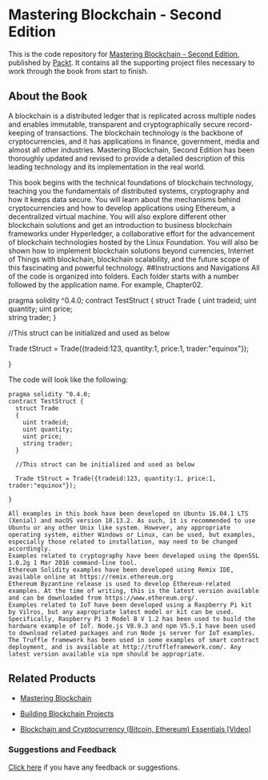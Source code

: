 # Mastering Blockchain - Second Edition
This is the code repository for [Mastering Blockchain - Second Edition](https://www.packtpub.com/big-data-and-business-intelligence/mastering-blockchain-second-edition?utm_source=github&utm_medium=repository&utm_campaign=9781788839044), published by [Packt](www.packtpub.com). It contains all the supporting project files necessary to work through the book from start to finish.
## About the Book
A blockchain is a distributed ledger that is replicated across multiple nodes and enables immutable, transparent and cryptographically secure record-keeping of transactions. The blockchain technology is the backbone of cryptocurrencies, and it has applications in finance, government, media and almost all other industries. Mastering Blockchain, Second Edition has been thoroughly updated and revised to provide a detailed description of this leading technology and its implementation in the real world.

This book begins with the technical foundations of blockchain technology, teaching you the fundamentals of distributed systems, cryptography and how it keeps data secure. You will learn about the mechanisms behind cryptocurrencies and how to develop applications using Ethereum, a decentralized virtual machine. You will also explore different other blockchain solutions and get an introduction to business blockchain frameworks under Hyperledger, a collaborative effort for the advancement of blockchain technologies hosted by the Linux Foundation. You will also be shown how to implement blockchain solutions beyond currencies, Internet of Things with blockchain, blockchain scalability, and the future scope of this fascinating and powerful technology.
##Instructions and Navigations
All of the code is organized into folders. Each folder starts with a number followed by the application name. For example, Chapter02.

pragma solidity ^0.4.0; 
contract TestStruct { 
  struct Trade 
  { 
    uint tradeid; 
    uint quantity; 
    uint price;  
    string trader; 
  } 
 
  //This struct can be initialized and used as below 
 
  Trade tStruct = Trade({tradeid:123, quantity:1, price:1, trader:"equinox"}); 
 
} 

The code will look like the following:
```
pragma solidity ^0.4.0; 
contract TestStruct { 
  struct Trade 
  { 
    uint tradeid; 
    uint quantity; 
    uint price;  
    string trader; 
  } 
 
  //This struct can be initialized and used as below 
 
  Trade tStruct = Trade({tradeid:123, quantity:1, price:1, trader:"equinox"}); 
 
} 
```

    All examples in this book have been developed on Ubuntu 16.04.1 LTS (Xenial) and macOS version 10.13.2. As such, it is recommended to use Ubuntu or any other Unix like system. However, any appropriate operating system, either Windows or Linux, can be used, but examples, especially those related to installation, may need to be changed accordingly.
    Examples related to cryptography have been developed using the OpenSSL 1.0.2g 1 Mar 2016 command-line tool.
    Ethereum Solidity examples have been developed using Remix IDE, available online at https://remix.ethereum.org
    Ethereum Byzantine release is used to develop Ethereum-related examples. At the time of writing, this is the latest version available and can be downloaded from https://www.ethereum.org/.
    Examples related to IoT have been developed using a Raspberry Pi kit by Vilros, but any aapropriate latest model or kit can be used. Specifically, Raspberry Pi 3 Model B V 1.2 has been used to build the hardware example of IoT. Node.js V8.9.3 and npm V5.5.1 have been used to download related packages and run Node js server for IoT examples.
    The Truffle framework has been used in some examples of smart contract deployment, and is available at http://truffleframework.com/. Any latest version available via npm should be appropriate.

## Related Products
* [Mastering Blockchain](https://www.packtpub.com/big-data-and-business-intelligence/mastering-blockchain?utm_source=github&utm_medium=repository&utm_campaign=9781787125445)

* [Building Blockchain Projects](https://www.packtpub.com/big-data-and-business-intelligence/building-blockchain-projects?utm_source=github&utm_medium=repository&utm_campaign=9781787122147)

* [Blockchain and Cryptocurrency (Bitcoin, Ethereum) Essentials [Video]](https://www.packtpub.com/application-development/blockchain-and-cryptocurrency-bitcoin-ethereum-essentials-video?utm_source=github&utm_medium=repository&utm_campaign=9781788990837)
### Suggestions and Feedback
[Click here](https://docs.google.com/forms/d/e/1FAIpQLSe5qwunkGf6PUvzPirPDtuy1Du5Rlzew23UBp2S-P3wB-GcwQ/viewform) if you have any feedback or suggestions.
